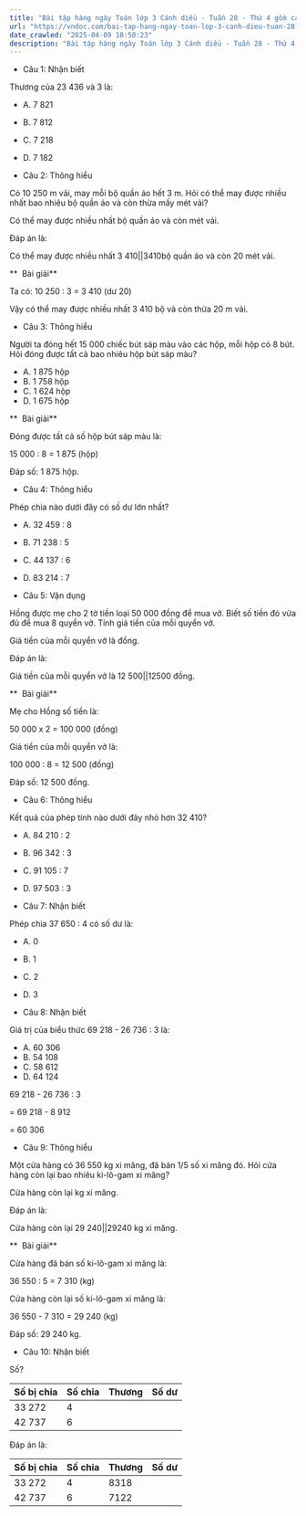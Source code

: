 ```yaml
---
title: "Bài tập hàng ngày Toán lớp 3 Cánh diều - Tuần 28 - Thứ 4 gồm các câu hỏi tổng hợp nội dung trong bài Chia cho số có một chữ số trong phạm vi 100 000 được học ở Tuần 28 trong chương trình Toán lớp 3 Tập 2 Cánh diều."
url: "https://vndoc.com/bai-tap-hang-ngay-toan-lop-3-canh-dieu-tuan-28-thu-4-339957"
date_crawled: "2025-04-09 10:50:23"
description: "Bài tập hàng ngày Toán lớp 3 Cánh diều - Tuần 28 - Thứ 4 gồm các câu hỏi tổng hợp nội dung trong bài Chia cho số có một chữ số trong phạm vi 100 000 được học ở Tuần 28 trong chương trình Toán lớp 3 Tập 2 Cánh diều."
---
```


* Câu 1:  Nhận biết

Thương của 23 436 và 3 là:

  * A. 7 821 
  * B. 7 812 
  * C. 7 218 
  * D. 7 182 



* Câu 2:  Thông hiểu

Có 10 250 m vải, may mỗi bộ quần áo hết 3 m. Hỏi có thể may được nhiều nhất bao nhiêu bộ quần áo và còn thừa mấy mét vải?

Có thể may được nhiều nhất bộ quần áo và còn  mét vải.

Đáp án là:

Có thể may được nhiều nhất 3 410||3410bộ quần áo và còn 20 mét vải.

**  Bài giải**

Ta có: 10 250 : 3 = 3 410 (dư 20)

Vậy có thể may được nhiều nhất 3 410 bộ và còn thừa 20 m vải.

* Câu 3:  Thông hiểu

Người ta đóng hết 15 000 chiếc bút sáp màu vào các hộp, mỗi hộp có 8 bút. Hỏi đóng được tất cả bao nhiêu hộp bút sáp màu?

  * A. 1 875 hộp 
  * B. 1 758 hộp 
  * C. 1 624 hộp 
  * D. 1 675 hộp 



**  Bài giải**

Đóng được tất cả số hộp bút sáp màu là:

15 000 : 8 = 1 875 (hộp)

Đáp số: 1 875 hộp.

* Câu 4:  Thông hiểu

Phép chia nào dưới đây có số dư lớn nhất?

  * A. 32 459 : 8 
  * B. 71 238 : 5 
  * C. 44 137 : 6 
  * D. 83 214 : 7 



* Câu 5:  Vận dụng

Hồng được mẹ cho 2 tờ tiền loại 50 000 đồng để mua vở. Biết số tiền đó vừa đủ để mua 8 quyển vở. Tính giá tiền của mỗi quyển vở.

Giá tiền của mỗi quyển vở là  đồng.

Đáp án là:

Giá tiền của mỗi quyển vở là 12 500||12500 đồng.

**  Bài giải**

Mẹ cho Hồng số tiền là:

50 000 x 2 = 100 000 (đồng)

Giá tiền của mỗi quyển vở là:

100 000 : 8 = 12 500 (đồng)

Đáp số: 12 500 đồng.

* Câu 6:  Thông hiểu

Kết quả của phép tính nào dưới đây nhỏ hơn 32 410?

  * A. 84 210 : 2 
  * B. 96 342 : 3 
  * C. 91 105 : 7 
  * D. 97 503 : 3 



* Câu 7:  Nhận biết

Phép chia 37 650 : 4 có số dư là:

  * A. 0 
  * B. 1 
  * C. 2 
  * D. 3 



* Câu 8:  Nhận biết

Giá trị của biểu thức 69 218 - 26 736 : 3 là:

  * A. 60 306 
  * B. 54 108 
  * C. 58 612 
  * D. 64 124 



69 218 - 26 736 : 3

= 69 218 - 8 912

= 60 306

* Câu 9:  Thông hiểu

Một cửa hàng có 36 550 kg xi măng, đã bán 1/5 số xi măng đó. Hỏi cửa hàng còn lại bao nhiêu ki-lô-gam xi măng?

Cửa hàng còn lại  kg xi măng.

Đáp án là:

Cửa hàng còn lại 29 240||29240 kg xi măng.

**  Bài giải**

Cửa hàng đã bán số ki-lô-gam xi măng là:

36 550 : 5 = 7 310 (kg)

Cửa hàng còn lại số ki-lô-gam xi măng là:

36 550 - 7 310 = 29 240 (kg)

Đáp số: 29 240 kg.

* Câu 10:  Nhận biết

Số?

**Số bị chia**| **Số chia**| **Thương**| **Số dư**  
---|---|---|---  
33 272| 4| |   
42 737| 6| |   
  
Đáp án là:

**Số bị chia**| **Số chia**| **Thương**| **Số dư**  
---|---|---|---  
33 272| 4| 8318||8 318| 0  
42 737| 6| 7122||7 122| 5
